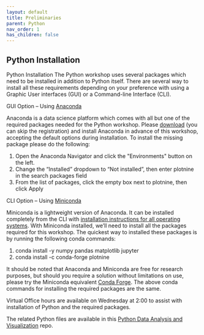```yaml
---
layout: default
title: Preliminaries
parent: Python
nav_order: 1
has_children: false
---
```



## Python Installation

Python Installation
The Python workshop uses several packages which need to be installed in addition to Python itself. There are several way to install all these requirements depending on your preference with using a Graphic User interfaces (GUI) or a Command-line Interface (CLI).

GUI Option – Using [Anaconda](https://www.anaconda.com/)

Anaconda is a data science platform which comes with all but one of the required packages needed for the Python workshop. Please [download](https://www.anaconda.com/download) (you can skip the registration) and install Anaconda in advance of this workshop, accepting the default options during installation. To install the missing package please do the following: 
1.	Open the Anaconda Navigator and click the "Environments" button on the left.
2.	Change the “Installed” dropdown to “Not installed”,  then enter plotnine in the search packages field
3.	From the list of packages, click the empty box next to plotnine, then click Apply

CLI Option – Using [Miniconda](https://docs.anaconda.com/miniconda/)

Miniconda is a lightweight version of Anaconda. It can be installed completely from the CLI with [installation instructions for all operating systems](https://docs.anaconda.com/miniconda/install/#quick-command-line-install). With Miniconda installed, we’ll need to install all the packages required for this workshop. The quickest way to installed these packages is by running the following conda commands:
1.	conda install -y numpy pandas matplotlib jupyter
2.	conda install -c conda-forge plotnine

It should be noted that Anaconda and Miniconda are free for research purposes, but should you require a solution without limitations on use, please try the Miniconda equivalent [Conda Forge](https://conda-forge.org/). The above conda commands for installing the required packages are the same.

Virtual Office hours are available on Wednesday at 2:00 to assist with installation of Python and the required packages.

The related Python files are available in this [Python Data Analysis and Visualization](https://github.com/GeospatialCentroid/Python-Data-Analysis-and-Visualization) repo.
